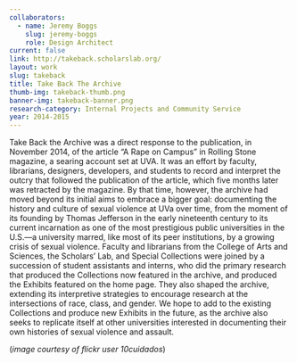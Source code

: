 ```yaml
---
collaborators: 
  - name: Jeremy Boggs
    slug: jeremy-boggs
    role: Design Architect
current: false
link: http://takeback.scholarslab.org/
layout: work
slug: takeback
title: Take Back The Archive
thumb-img: takeback-thumb.png
banner-img: takeback-banner.png
research-category: Internal Projects and Community Service
year: 2014-2015
---
```


Take Back the Archive was a direct response to the publication, in November 2014, of the article “A Rape on Campus” in Rolling Stone magazine, a searing account set at UVA. It was an effort by faculty, librarians, designers, developers, and students to record and interpret the outcry that followed the publication of the article, which five months later was retracted by the magazine. By that time, however, the archive had moved beyond its initial aims to embrace a bigger goal: documenting the history and culture of sexual violence at UVa over time, from the moment of its founding by Thomas Jefferson in the early nineteenth century to its current incarnation as one of the most prestigious public universities in the U.S.&mdash;a university marred, like most of its peer institutions, by a growing crisis of sexual violence. Faculty and librarians from the College of Arts and Sciences, the Scholars’ Lab, and Special Collections were joined by a succession of student assistants and interns, who did the primary research that produced the Collections now featured in the archive, and produced the Exhibits featured on the home page. They also shaped the archive, extending its interpretive strategies to encourage research at the intersections of race, class, and gender. We hope to add to the existing Collections and produce new Exhibits in the future, as the archive also seeks to replicate itself at other universities interested in documenting their own histories of sexual violence and assault.

(_image courtesy of flickr user 10cuidados_)
